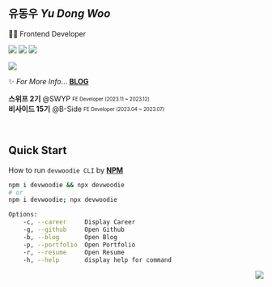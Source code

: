 ## 유동우 <i>Yu Dong Woo</i>
👨‍💻 Frontend Developer

<img src="https://img.shields.io/badge/Next.js-000000?style=flat&logo=Next.js&logoColor=fff"/> <img src="https://img.shields.io/badge/React.js-61DAFB?style=flat&logo=React&logoColor=fff"/> <img src="https://img.shields.io/badge/TypeScript-3178C6?style=flat&logo=TypeScript&logoColor=fff"/>

<a href="https://github.com/git-tiers/gittiers">
    <img
      src="https://github.com/user-attachments/assets/33dddf07-5a8a-4846-a3fc-17fe636dbe2c"
    />
</a>

✨ <i>For More Info</i>...  [**BLOG**](https://www.devwoodie.com)

**스위프 2기** @SWYP <sub><sup>FE Developer (2023.11 ~ 2023.12)</sup></sub> <br/>
**비사이드 15기** @B-Side <sub><sup>FE Developer (2023.04 ~ 2023.07)</sup></sub>

<br/>

## Quick Start
How to run `devwoodie CLI` by [**NPM**](https://www.npmjs.com/package/devwoodie)
```bash
npm i devwoodie && npx devwoodie
# or
npm i devwoodie; npx devwoodie
```
```bash
Options:
    -c, --career     Display Career
    -g, --github     Open Github
    -b, --blog       Open Blog
    -p, --portfolio  Open Portfolio
    -r, --resume     Open Resume
    -h, --help       display help for command
```


<div align="right"><a href="https://hits.seeyoufarm.com"><img src="https://hits.seeyoufarm.com/api/count/incr/badge.svg?url=https%3A%2F%2Fgithub.com%2Fdevwoodie&count_bg=%237594F9&title_bg=%23555555&icon=github.svg&icon_color=%23E7E7E7&title=Views&edge_flat=false"/></a></div>
